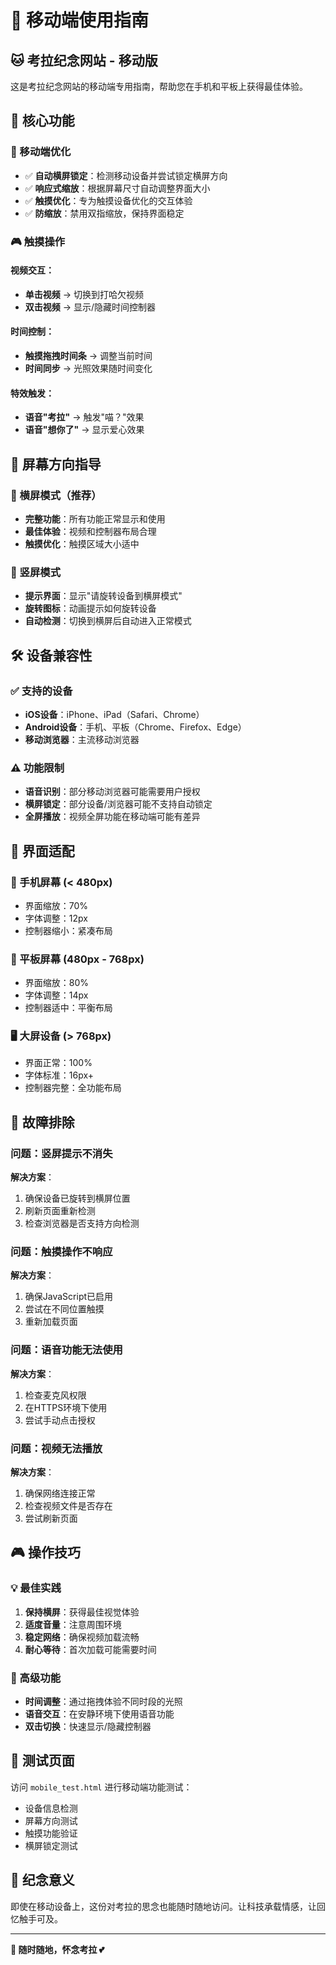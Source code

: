 # 📱 移动端使用指南

## 🐱 考拉纪念网站 - 移动版

这是考拉纪念网站的移动端专用指南，帮助您在手机和平板上获得最佳体验。

## 🎯 核心功能

### 📱 移动端优化
- ✅ **自动横屏锁定**：检测移动设备并尝试锁定横屏方向
- ✅ **响应式缩放**：根据屏幕尺寸自动调整界面大小
- ✅ **触摸优化**：专为触摸设备优化的交互体验
- ✅ **防缩放**：禁用双指缩放，保持界面稳定

### 🎮 触摸操作

#### 视频交互：
- **单击视频** → 切换到打哈欠视频
- **双击视频** → 显示/隐藏时间控制器

#### 时间控制：
- **触摸拖拽时间条** → 调整当前时间
- **时间同步** → 光照效果随时间变化

#### 特效触发：
- **语音"考拉"** → 触发"喵？"效果
- **语音"想你了"** → 显示爱心效果

## 📱 屏幕方向指导

### 🔄 横屏模式（推荐）
- **完整功能**：所有功能正常显示和使用
- **最佳体验**：视频和控制器布局合理
- **触摸优化**：触摸区域大小适中

### 📱 竖屏模式
- **提示界面**：显示"请旋转设备到横屏模式"
- **旋转图标**：动画提示如何旋转设备
- **自动检测**：切换到横屏后自动进入正常模式

## 🛠️ 设备兼容性

### ✅ 支持的设备
- **iOS设备**：iPhone、iPad（Safari、Chrome）
- **Android设备**：手机、平板（Chrome、Firefox、Edge）
- **移动浏览器**：主流移动浏览器

### ⚠️ 功能限制
- **语音识别**：部分移动浏览器可能需要用户授权
- **横屏锁定**：部分设备/浏览器可能不支持自动锁定
- **全屏播放**：视频全屏功能在移动端可能有差异

## 🎨 界面适配

### 📱 手机屏幕 (< 480px)
- 界面缩放：70%
- 字体调整：12px
- 控制器缩小：紧凑布局

### 📱 平板屏幕 (480px - 768px)
- 界面缩放：80%
- 字体调整：14px
- 控制器适中：平衡布局

### 🖥️ 大屏设备 (> 768px)
- 界面正常：100%
- 字体标准：16px+
- 控制器完整：全功能布局

## 🔧 故障排除

### 问题：竖屏提示不消失
**解决方案**：
1. 确保设备已旋转到横屏位置
2. 刷新页面重新检测
3. 检查浏览器是否支持方向检测

### 问题：触摸操作不响应
**解决方案**：
1. 确保JavaScript已启用
2. 尝试在不同位置触摸
3. 重新加载页面

### 问题：语音功能无法使用
**解决方案**：
1. 检查麦克风权限
2. 在HTTPS环境下使用
3. 尝试手动点击授权

### 问题：视频无法播放
**解决方案**：
1. 确保网络连接正常
2. 检查视频文件是否存在
3. 尝试刷新页面

## 🎮 操作技巧

### 💡 最佳实践
1. **保持横屏**：获得最佳视觉体验
2. **适度音量**：注意周围环境
3. **稳定网络**：确保视频加载流畅
4. **耐心等待**：首次加载可能需要时间

### 🎯 高级功能
- **时间调整**：通过拖拽体验不同时段的光照
- **语音交互**：在安静环境下使用语音功能
- **双击切换**：快速显示/隐藏控制器

## 🧪 测试页面

访问 `mobile_test.html` 进行移动端功能测试：
- 设备信息检测
- 屏幕方向测试
- 触摸功能验证
- 横屏锁定测试

## 💝 纪念意义

即使在移动设备上，这份对考拉的思念也能随时随地访问。让科技承载情感，让回忆触手可及。

---

**📱 随时随地，怀念考拉 💕**
